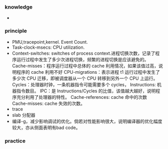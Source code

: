 ### knowledge
- 

### principle
- PMU,tracepoint,kernel. Event Count. 
- Task-clock-msecs: CPU utilization.
- Context-switches: switches of process context.进程切换次数，记录了程序运行过程中发生了多少次进程切换，频繁的进程切换是应该避免的。
Cache-misses：程序运行过程中总体的 cache 利用情况，如果该值过高，说明程序的 cache 利用不好
CPU-migrations：表示进程 t1 运行过程中发生了多少次 CPU 迁移，即被调度器从一个 CPU 转移到另外一个 CPU 上运行。
Cycles：处理器时钟，一条机器指令可能需要多个 cycles，
Instructions: 机器指令数目。
IPC：是 Instructions/Cycles 的比值，该值越大越好，说明程序充分利用了处理器的特性。
Cache-references: cache 命中的次数
Cache-misses: cache 失效的次数。
- trace
- slab 分配器
- 编译-g，减少影响调试的优化。倘若对性能影响很大，说明编译器的优化幅度较大，亦从侧面表明有bad code。

### practice


